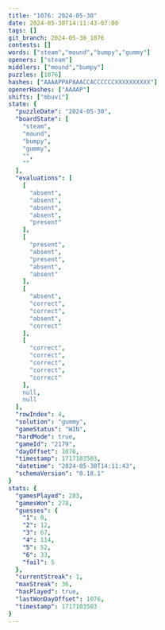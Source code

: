 ```yaml
---
title: "1076: 2024-05-30"
date: 2024-05-30T14:11:43-07:00
tags: []
git_branch: 2024-05-30_1076
contests: []
words: ["steam","mound","bumpy","gummy"]
openers: ["steam"]
middlers: ["mound","bumpy"]
puzzles: [1076]
hashes: ["AAAAPPAPAAACCACCCCCCXXXXXXXXXX"]
openerHashes: ["AAAAP"]
shifts: ["mbuvi"]
state: {
  "puzzleDate": "2024-05-30",
  "boardState": [
    "steam",
    "mound",
    "bumpy",
    "gummy",
    "",
    ""
  ],
  "evaluations": [
    [
      "absent",
      "absent",
      "absent",
      "absent",
      "present"
    ],
    [
      "present",
      "absent",
      "present",
      "absent",
      "absent"
    ],
    [
      "absent",
      "correct",
      "correct",
      "absent",
      "correct"
    ],
    [
      "correct",
      "correct",
      "correct",
      "correct",
      "correct"
    ],
    null,
    null
  ],
  "rowIndex": 4,
  "solution": "gummy",
  "gameStatus": "WIN",
  "hardMode": true,
  "gameId": "2179",
  "dayOffset": 1076,
  "timestamp": 1717103503,
  "datetime": "2024-05-30T14:11:43",
  "schemaVersion": "0.18.1"
}
stats: {
  "gamesPlayed": 283,
  "gamesWon": 278,
  "guesses": {
    "1": 0,
    "2": 12,
    "3": 67,
    "4": 114,
    "5": 52,
    "6": 33,
    "fail": 5
  },
  "currentStreak": 1,
  "maxStreak": 36,
  "hasPlayed": true,
  "lastWonDayOffset": 1076,
  "timestamp": 1717103503
}
---
```

<!-- more -->
